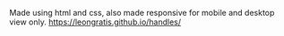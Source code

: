 Made using html and css,
also made responsive for mobile and desktop view only.
https://leongratis.github.io/handles/
